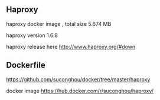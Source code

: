 ## Haproxy

haproxy docker image , total size 5.674 MB

haproxy version 1.6.8

haproxy release here http://www.haproxy.org/#down

## Dockerfile

https://github.com/suconghou/docker/tree/master/haproxy

docker image  https://hub.docker.com/r/suconghou/haproxy/
